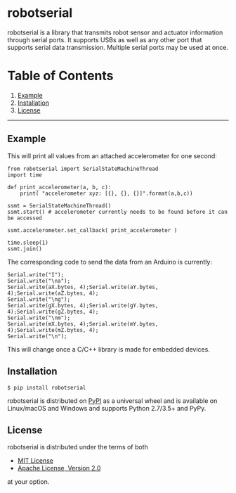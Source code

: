 # robotserial

robotserial is a library that transmits robot sensor and actuator
information through serial ports. It supports USBs as well as any other
port that supports serial data transmission. Multiple serial ports may
be used at once.

# Table of Contents
1. [Example](#example)
1. [Installation](#installation)
1. [License](#license)

-----

## Example

This will print all values from an attached accelerometer for one
second:

    from robotserial import SerialStateMachineThread
    import time

    def print_accelerometer(a, b, c):
        print( "accelerometer xyz: [{}, {}, {}]".format(a,b,c))

    ssmt = SerialStateMachineThread()
    ssmt.start() # accelerometer currently needs to be found before it can be accessed

    ssmt.accelerometer.set_callback( print_accelerometer )

    time.sleep(1)
    ssmt.join()

The corresponding code to send the data from an Arduino is currently:

    Serial.write("I");
    Serial.write("\na");
    Serial.write(aX.bytes, 4);Serial.write(aY.bytes, 4);Serial.write(aZ.bytes, 4);
    Serial.write("\ng");
    Serial.write(gX.bytes, 4);Serial.write(gY.bytes, 4);Serial.write(gZ.bytes, 4);
    Serial.write("\nm");
    Serial.write(mX.bytes, 4);Serial.write(mY.bytes, 4);Serial.write(mZ.bytes, 4);
    Serial.write("\n");

This will change once a C/C++ library is made for embedded
 devices.

## Installation

    $ pip install robotserial

robotserial is distributed on [PyPI](https://pypi.org) as a universal
wheel and is available on Linux/macOS and Windows and supports
Python 2.7/3.5+ and PyPy.

## License

robotserial is distributed under the terms of both

- [MIT License](https://choosealicense.com/licenses/mit)
- [Apache License, Version 2.0](https://choosealicense.com/licenses/apache-2.0)

at your option.
